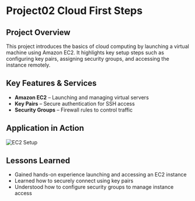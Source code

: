 # Project02 Cloud First Steps

## Project Overview
This project introduces the basics of cloud computing by launching a virtual machine using Amazon EC2. It highlights key setup steps such as configuring key pairs, assigning security groups, and accessing the instance remotely.

## Key Features & Services
- **Amazon EC2** – Launching and managing virtual servers
- **Key Pairs** – Secure authentication for SSH access
- **Security Groups** – Firewall rules to control traffic

## Application in Action
![EC2 Setup](p1-1.png)

## Lessons Learned
- Gained hands-on experience launching and accessing an EC2 instance
- Learned how to securely connect using key pairs
- Understood how to configure security groups to manage instance access

